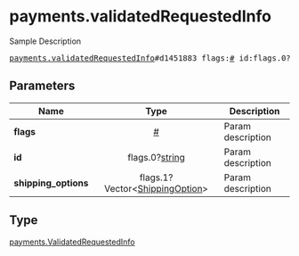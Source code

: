 # payments.validatedRequestedInfo

Sample Description

<pre>
<a href="../constructor/payments.validatedRequestedInfo.md">payments.validatedRequestedInfo</a>#d1451883 flags:<a href="../type/#.md">#</a> id:flags.0?<a href="../type/string.md">string</a> shipping_options:flags.1?Vector&lt;<a href="../type/ShippingOption.md">ShippingOption</a>&gt; = <a href="../type/payments.ValidatedRequestedInfo.md">payments.ValidatedRequestedInfo</a>;</pre>
## Parameters

| Name | Type | Description |
|------|:----:|-------------|
| **flags** | <a href="../type/#.md">#</a> | Param description |
| **id** | flags.0?<a href="../type/string.md">string</a> | Param description |
| **shipping_options** | flags.1?Vector&lt;<a href="../type/ShippingOption.md">ShippingOption</a>&gt; | Param description |

## Type

<a href="../type/payments.ValidatedRequestedInfo.md">payments.ValidatedRequestedInfo</a>
